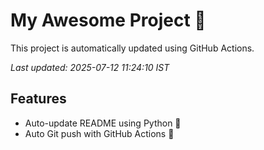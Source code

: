 # My Awesome Project 🚀

This project is automatically updated using GitHub Actions.

_Last updated: 2025-07-12 11:24:10 IST_

## Features
- Auto-update README using Python 🐍
- Auto Git push with GitHub Actions 🤖
